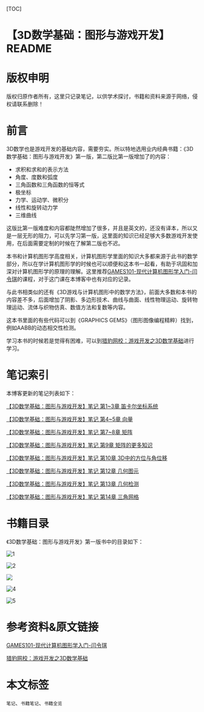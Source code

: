 [TOC]

# 【3D数学基础：图形与游戏开发】README

# 版权申明

版权归原作者所有，这里只记录笔记，以供学术探讨，书籍和资料来源于网络，侵权请联系删除！

# 前言

3D数学也是游戏开发的基础内容，需要夯实。所以特地选用业内经典书籍：《3D数学基础：图形与游戏开发》第一版，第二版比第一版增加了的内容：

- 求积和求和的表示方法
- 角度、度数和弧度
- 三角函数和三角函数的恒等式
- 极坐标
- 力学、运动学、微积分
- 线性和旋转动力学
- 三维曲线

这版比第一版难度和内容都陡然增加了很多，并且是英文的，还没有译本，所以又是一层无形的阻力，可以先学习第一版，这里面的知识已经足够大多数游戏开发使用，在后面需要定制的时候在了解第二版也不迟。

本书和计算机图形学高度相关，计算机图形学里面的知识大多都来源于此书的数学部分，所以在学计算机图形学的时候也可以顺便和这本书一起看，有助于巩固和加深对计算机图形学的原理的理解。这里推荐[GAMES101-现代计算机图形学入门-闫令琪](https://www.bilibili.com/video/BV1X7411F744)的课程，对于这门课在本博客中也有对应的记录。

与此书相类似的还有《3D游戏与计算机图形中的数学方法》，前面大多数和本书的内容差不多，后面增加了阴影、多边形技术、曲线与曲面、线性物理运动、旋转物理运动、流体与织物仿真、数值方法和复数等内容。

这本书里面的有些代码可以到《GRAPHICS GEMS》（图形图像编程精粹）找到，例如AABB的动态相交性检测。

学习本书的时候若是觉得有困难，可以到[猎豹网校：游戏开发之3D数学基础](https://www.bilibili.com/video/BV1ib411K7TK)进行学习。

# 笔记索引

本博客更新的笔记列表如下：

[【3D数学基础：图形与游戏开发】笔记 第1~3章 笛卡尔坐标系统](https://www.cnblogs.com/sin998/p/15221153.html)

[【3D数学基础：图形与游戏开发】笔记 第4~5章 向量](https://www.cnblogs.com/sin998/p/15221246.html)

[【3D数学基础：图形与游戏开发】笔记 第7~8章 矩阵](https://www.cnblogs.com/sin998/p/15228118.html)

[【3D数学基础：图形与游戏开发】笔记 第9章 矩阵的更多知识](https://www.cnblogs.com/sin998/p/15229522.html)

[【3D数学基础：图形与游戏开发】笔记 第10章 3D中的方位与角位移](https://www.cnblogs.com/sin998/p/15252084.html)

[【3D数学基础：图形与游戏开发】笔记 第12章 几何图元](https://www.cnblogs.com/sin998/p/15257006.html)

[【3D数学基础：图形与游戏开发】笔记 第13章 几何检测](https://www.cnblogs.com/sin998/p/15258254.html)

[【3D数学基础：图形与游戏开发】笔记 第14章 三角网格](https://www.cnblogs.com/sin998/p/15251384.html)

# 书籍目录

《3D数学基础：图形与游戏开发》第一版书中的目录如下：

![1](https://sin998-blog-image.oss-cn-beijing.aliyuncs.com/images/202109062027895.png)

![2](https://sin998-blog-image.oss-cn-beijing.aliyuncs.com/images/202109062027537.png)

![](https://sin998-blog-image.oss-cn-beijing.aliyuncs.com/images/202109062027096.png)

![4](https://sin998-blog-image.oss-cn-beijing.aliyuncs.com/images/202109062027257.png)

![5](https://sin998-blog-image.oss-cn-beijing.aliyuncs.com/images/202109062027411.png)

# 参考资料&原文链接

[GAMES101-现代计算机图形学入门-闫令琪](https://www.bilibili.com/video/BV1X7411F744)

[猎豹网校：游戏开发之3D数学基础](https://www.bilibili.com/video/BV1ib411K7TK)

# 本文标签

`笔记`、`书籍笔记`、`书籍全览` 

